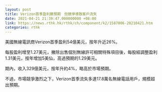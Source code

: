 ```yaml
---
layout: post
title: Verizon首季盈利勝預期　但競爭導致客戶流失
date: 2021-04-21 21:39:47.000000000 +08:00
link: https://news.rthk.hk/rthk/ch/component/k2/1587006-20210421.htm
categories: rthk
---
```


美國無線電訊商Verizon首季盈利54億美元，按年升近26%。

每股盈利增至1.27美元，撇除出售個別無線許可相關特殊項目後，每股經調整盈利1.31美元，按年增加5美仙，高過預期的1.29美元。

期內，收入329億美元，按年升約4%，略高於市場預期。

不過，市場競爭激烈之下，Verizon首季流失多達17.8萬名無線電話用戶，規模超出預期。
